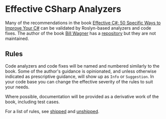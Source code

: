 # Effective CSharp Analyzers

Many of the recommendations in the book [Effective C#: 50 Specific Ways to Improve Your C#](https://www.oreilly.com/library/view/effective-c-50/9780134579290/) can be validated by Roslyn-based analyzers and code fixes. The author of the book [Bill Wagner](https://github.com/BillWagner) has a [repository](https://github.com/BillWagner/EffectiveCSharpAnalyzers) but they are not maintained.

## Rules

Code analyzers and code fixes will be named and numbered similarly to the book. Some of the author's guidance is opinionated, and unless otherwise indicated as prescriptive guidance, will show up as `Info` or `Suggestion`. In your code base you can change the effective severity of the rules to suit your needs.

Where possible, documentation will be provided as a derivative work of the book, including test cases. 

For a list of rules, see [shipped](src/EffectiveCSharp.Analyzers/AnalyzerReleases.Shipped.md) and [unshipped](src/EffectiveCSharp.Analyzers/AnalyzerReleases.Unshipped.md).